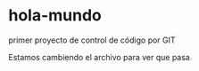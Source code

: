 # hola-mundo
primer proyecto de control de código por GIT

Estamos cambiendo el archivo para ver que pasa
